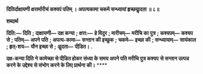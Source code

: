 **दितिर्दाक्षायणी क्षत्तर्मारीचं कश्यपं पतिम् ।** **अपत्यकामा चकमे सन्ध्यायां हृच्छयाॢदता ॥ ८॥** 

**शब्दार्थ** 

**दिति:—** **दिति** **; दाक्षायणी—** **दक्ष कन्या** **; क्षत्त:—** **हे विदुर** **; मारीचम्—** **मरीचि का पुत्र** **; कश्यपम्—** **कश्यप से** **; पतिम्—** **अपने** **पति** **; अपत्य-कामा—** **सन्तान की इच्छुक** **; चकमे—** **इच्छा की** **; सन्ध्यायाम्—** **सायंकाल** **; हृत्-शय—** **यौन इच्छा से** **; अॢदता—** **पीडि़त।** **.** 

**दक्ष-कन्या दिति ने कामेच्छा से पीडि़त होकर संध्या के समय अपने पति मरीचि पुत्र कश्यप** **से सन्तान उत्पन्न करने के उद्देश्य से संभोग करने के लिए प्रार्थना की।** **** 